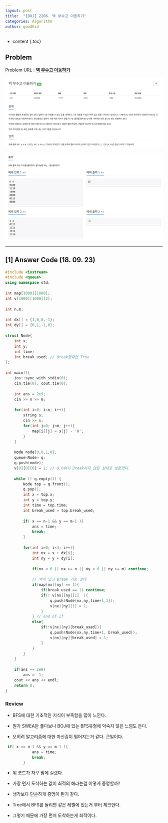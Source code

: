 ```yaml
---
layout: post
title:  "[BOJ] 2206. 벽 부수고 이동하기"
categories: Algorithm
author: goodGid
---
```

* content
{:toc}

## Problem

Problem URL : **[벽 부수고 이동하기](https://www.acmicpc.net/problem/2206)**












![](/assets/img/algorithm/2206_1.png)

![](/assets/img/algorithm/2206_2.png)

---


## [1] Answer Code (18. 09. 23)

``` cpp
#include <iostream>
#include <queue>
using namespace std;

int map[1000][1000];
int v[1000][1000][2];

int n,m;

int dx[] = {1,0,0,-1};
int dy[] = {0,1,-1,0};

struct Node{
    int x;
    int y;
    int time;
    int break_used; // Break했다면 True
};

int main(){
    ios::sync_with_stdio(0);
    cin.tie(0); cout.tie(0);
    
    int ans = 2e9;
    cin >> n >> m;
    
    for(int i=0; i<n; i++){
        string s;
        cin >> s;
        for(int j=0; j<m; j++){
            map[i][j] = s[j] - '0';
        }
    }
    
    Node node{0,0,1,0};
    queue<Node> q;
    q.push(node);
    v[0][0][0] = 1; // 0,0위치 Break하지 않은 상태로 방문했다.
    
    while (! q.empty()) {
        Node top = q.front();
        q.pop();
        int x = top.x;
        int y = top.y;
        int time = top.time;
        int break_used = top.break_used;
        
        if( x == n-1 && y == m-1 ){
            ans = time;
            break;
        }
    
        for(int i=0; i<4; i++){
            int nx = x + dx[i];
            int ny = y + dy[i];
            
            if(nx < 0 || nx >= n || ny < 0 || ny >= m) continue;
            
            // 벽이 있고 Break 가능 상태
            if(map[nx][ny] == 1){
                if(break_used == 1) continue;
                if(! v[nx][ny][1]  ){
                    q.push(Node{nx,ny,time+1,1});
                    v[nx][ny][1] = 1;
                }
            } // end of if
            else{
                if(!v[nx][ny][break_used]){
                    q.push(Node{nx,ny,time+1, break_used});
                    v[nx][ny][break_used] = 1;
                }
            }
        }
    }
    
    if(ans == 2e9)
        ans = -1;
    cout << ans << endl;
    return 0;
}
```

### Review

* BFS에 대한 기초적인 지식이 부족함을 많이 느낀다.

* 뭔가 SWEA만 풀다보니 BOJ에 있는 BFS유형에 익숙지 않은 느낌도 든다.

* 오히려 알고리즘에 대한 자신감이 떨어지는거 같다. 큰일이다.

``` cpp
 if( x == n-1 && y == m-1 ){
            ans = time;
            break;
        }
```

* 위 코드가 자꾸 맘에 걸렸다. 

* 가장 먼저 도착하는 값이 최적의 해라는걸 어떻게 증명할까? 

* 생각보다 단순하게 증명이 된거 같다.

* Tree에서 BFS를 돌리면 같은 레벨에 있는거 부터 체크한다.

* 그렇기 때문에 가장 먼저 도착하는게 최적이다. 

